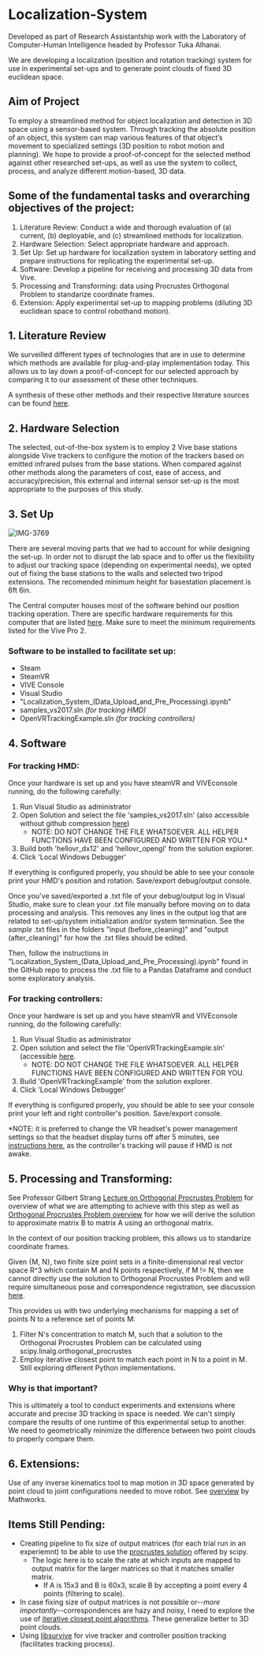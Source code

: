 # Localization-System
Developed as part of Research Assistantship work with the Laboratory of Computer-Human Intelligence headed by Professor Tuka Alhanai.

We are developing a localization (position and rotation tracking) system for use in experimental set-ups and to generate point clouds of fixed 3D euclidean space. 

## Aim of Project
To employ a streamlined method for object localization and detection in 3D space using a sensor-based system. Through tracking the absolute position of an object, this system can map various features of that object’s movement to specialized settings (3D position to robot motion and planning). We hope to provide a proof-of-concept for the selected method against other researched set-ups, as well as use the system to collect, process, and analyze different motion-based, 3D data. 

## Some of the fundamental tasks and overarching objectives of the project:
1. Literature Review: Conduct a wide and thorough evaluation of (a) current, (b) deployable, and (c) streamlined methods for localization.
2. Hardware Selection: Select appropriate hardware and approach.
3. Set Up: Set up hardware for localization system in laboratory setting and prepare instructions for replicating the experimental set-up.
4. Software: Develop a pipeline for receiving and processing 3D data from Vive.
5. Processing and Transforming: data using Procrustes Orthogonal Problem to standarize coordinate frames.
6. Extension: Apply experimental set-up to mapping problems (diluting 3D euclidean space to control robothand motion).

## 1. Literature Review
We surveilled different types of technologies that are in use to determine which methods are available for plug-and-play implementation today. This allows us to lay down a proof-of-concept for our selected approach by comparing it to our assessment of these other techniques.

A synthesis of these other methods and their respective literature sources can be found [here](https://docs.google.com/document/d/1ux5NU3kCQx4bAz_PhazY3dFVRATjMM7p3F19Rx_DHok/edit).

## 2. Hardware Selection
The selected, out-of-the-box system is to employ 2 Vive base stations alongside Vive trackers to configure the motion of the trackers based on emitted infrared pulses from the base stations. When compared against other methods along the parameters of cost, ease of access, and accuracy/precision, this external and internal sensor set-up is the most appropriate to the purposes of this study.

## 3. Set Up
![IMG-3769](https://github.com/FirasBDarwish/Localization-System/assets/94559551/b431d923-eabe-47f6-a16f-5ae6ef0d2ef4)

There are several moving parts that we had to account for while designing the set-up.
In order not to disrupt the lab space and to offer us the flexibility to adjust our tracking space (depending on experimental needs), we opted out of fixing the base stations to the walls and selected two tripod extensions. The recomended minimum height for basestation placement is 6ft 6in.

The Central computer houses most of the software behind our position tracking operation. There are specific hardware requirements for this computer that are listed [here](https://www.vive.com/us/product/vive-pro2/specs/). Make sure to meet the minimum requirements listed for the Vive Pro 2.

### Software to be installed to facilitate set up:
* Steam
* SteamVR
* VIVE Console
* Visual Studio
* "Localization_System_(Data_Upload_and_Pre_Processing).ipynb"
* samples_vs2017.sln *(for tracking HMD)*
* OpenVRTrackingExample.sln *(for tracking controllers)*

## 4. Software

### For tracking HMD:
Once your hardware is set up and you have steamVR and VIVEconsole running, do the following carefully:
1. Run Visual Studio as administrator
2. Open Solution and select the file 'samples_vs2017.sln' (also accessible without github compression [here](https://drive.google.com/drive/folders/1IMe8gzdmaPh613JaygjoRtgVKjA9-ax6?usp=sharing))
    - NOTE: DO NOT CHANGE THE FILE WHATSOEVER. ALL HELPER FUNCTIONS HAVE BEEN CONFIGURED AND WRITTEN FOR YOU.*
3. Build both 'hellovr_dx12' and 'hellovr_opengl' from the solution explorer.
4. Click 'Local Windows Debugger'

If everything is configured properly, you should be able to see your console print your HMD's position and rotation. Save/export debug/output console.

Once you've saved/exported a .txt file of your debug/output log in Visual Studio, make sure to clean your .txt file manually before moving on to data processing and analysis. This removes any lines in the output log that are related to set-up/system initialization and/or system termination. See the *sample* .txt files in the folders "input (before_cleaning)" and "output (after_cleaning)" for how the .txt files should be edited.

Then, follow the instructions in "Localization_System_(Data_Upload_and_Pre_Processing).ipynb" found in the GitHub repo to process the .txt file to a Pandas Dataframe and conduct some exploratory analysis.

### For tracking controllers:
Once your hardware is set up and you have steamVR and VIVEconsole running, do the following carefully:
1. Run Visual Studio as administrator
2. Open solution and select the file 'OpenVRTrackingExample.sln' (accessible [here](https://drive.google.com/drive/folders/1La5g4xWDrm0M61xHiKC8yMNwjrBg1I6u?usp=drive_link).
    - NOTE: DO NOT CHANGE THE FILE WHATSOEVER. ALL HELPER FUNCTIONS HAVE BEEN CONFIGURED AND WRITTEN FOR YOU.
3. Build 'OpenVRTrackingExample' from the solution explorer.
4. Click 'Local Windows Debugger'

If everything is configured properly, you should be able to see your console print your left and right controller's position. Save/export console.

*NOTE: it is preferred to change the VR headset's power management settings so that the headset display turns off after 5 minutes, see [instructions here](https://forum.htc.com/topic/6186-htc-vive-tracker-how-to-stay-awake-when-no-movement-for-a-long-while/), as the controller's tracking will pause if HMD is not awake.

## 5. Processing and Transforming:

See Professor Gilbert Strang [Lecture on Orthogonal Procrustes Problem](https://www.youtube.com/watch?v=0Qws8BuK3RQ&t=315s) for overview of what we are attempting to achieve with this step as well as [Orthogonal Procrustes Problem overview](https://en.wikipedia.org/wiki/Orthogonal_Procrustes_problem) for how we will derive the solution to approximate matrix B to matrix A using an orthogonal matrix.

In the context of our position tracking problem, this allows us to standarize coordinate frames.

Given {M, N}, two finite size point sets in a finite-dimensional real vector space R^3 which contain M and N points respectively, if M != N, then we cannot directly use the solution to Orthogonal Procrustes Problem and will require simultaneous pose and correspondence registration, see discussion [here](https://stackoverflow.com/questions/51333836/procrustes-analysis-with-unequal-number-of-points).

This provides us with two underlying mechanisms for mapping a set of points N to a reference set of points M:
1. Filter N's concentration to match M, such that a solution to the Orthogonal Procrustes Problem can be calculated using scipy.linalg.orthogonal_procrustes
2. Employ iterative closest point to match each point in N to a point in M. Still exploring different Python implementations.

### Why is that important?
This is ultimately a tool to conduct experiments and extensions where accurate and precise 3D tracking in space is needed. We can't simply compare the results of one runtime of this experimental setup to another. We need to geometrically minimize the difference between two point clouds to properly compare them.

## 6. Extensions:
Use of any inverse kinematics tool to map motion in 3D space generated by point cloud to joint configurations needed to move robot. See [overview](https://www.mathworks.com/help/robotics/inverse-kinematics.html) by Mathworks.

## Items Still Pending:
* Creating pipeline to fix size of output matrices (for each trial run in an experiemnt) to be able to use the [procrustes solution](https://docs.scipy.org/doc/scipy/reference/generated/scipy.spatial.procrustes.html) offered by scipy.
    * The logic here is to scale the rate at which inputs are mapped to output matrix for the larger matrices so that it matches smaller matrix.
        * If A is 15x3 and B is 60x3, scale B by accepting a point every 4 points (filtering to scale).
* In case fixing size of output matrices is not possible or--*more importantly*--correspondences are hazy and noisy, I need to explore the use of [iterative closest point algorithms](https://en.m.wikipedia.org/wiki/Iterative_closest_point). These generalize better to 3D point clouds.
* Using [libsurvive](https://github.com/cntools/libsurvive) for vive tracker and controller position tracking (facilitates tracking process).
